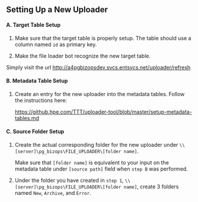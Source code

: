 ## Setting Up a New Uploader

#### A. Target Table Setup

1. Make sure that the target table is properly setup. The table should use a column named ```id``` as primary key.

2. Make the file loader bot recognize the new target table.

Simply visit the url http://a4pgbizopsdev.svcs.entsvcs.net/uploader/refresh

#### B. Metadata Table Setup

1. Create an entry for the new uploader into the metadata tables. Follow the instructions here:

    https://github.hpe.com/TTT/uploader-tool/blob/master/setup-metadata-tables.md

#### C. Source Folder Setup

1. Create the actual corresponding folder for the new uploader under ```\\[server]\pg_bizops\FILE_UPLOADER\[folder name]```.

    Make sure that ```[folder name]``` is equivalent to your input on the metadata table under ```[source path]``` field when ```step B``` was performed.

2. Under the folder you have created in ```step 1```, ```\\[server]\pg_bizops\FILE_UPLOADER\[folder name]```, create 3 folders named ```New```, ```Archive```, and ```Error```.